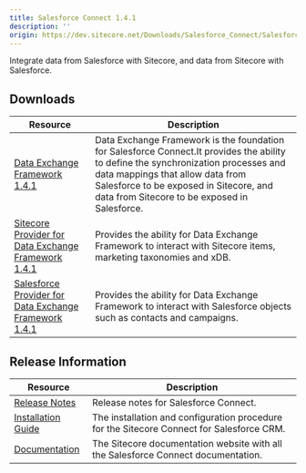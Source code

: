```yaml
---
title: Salesforce Connect 1.4.1
description: ''
origin: https://dev.sitecore.net/Downloads/Salesforce_Connect/Salesforce_Connect_1/Salesforce_Connect_1_4_1.aspx
---
```


Integrate data from Salesforce with Sitecore, and data from Sitecore with Salesforce.

## Downloads

 | Resource | Description |
 | --- | --- |
 | [Data Exchange Framework 1.4.1](https://scdp.blob.core.windows.net/downloads/Salesforce%20Connect/Salesforce%20Connect%201/Salesforce%20Connect%201%204%201/Secure/Data%20Exchange%20Framework%201.4.1%20rev.%20170818.zip) | Data Exchange Framework is the foundation for Salesforce Connect.It provides the ability to define the synchronization processes and data mappings that allow data from Salesforce to be exposed in Sitecore, and data from Sitecore to be exposed in Salesforce. |
 | [Sitecore Provider for Data Exchange Framework 1.4.1](https://scdp.blob.core.windows.net/downloads/Salesforce%20Connect/Salesforce%20Connect%201/Salesforce%20Connect%201%204%201/Secure/Sitecore%20Provider%20for%20Data%20Exchange%20Framework%201.4.1%20rev.%20170818.zip) | Provides the ability for Data Exchange Framework to interact with Sitecore items, marketing taxonomies and xDB. |
 | [Salesforce Provider for Data Exchange Framework 1.4.1](https://scdp.blob.core.windows.net/downloads/Salesforce%20Connect/Salesforce%20Connect%201/Salesforce%20Connect%201%204%201/Secure/Salesforce%20Provider%20for%20Data%20Exchange%20Framework%201.4.1%20rev.%20170818.zip) | Provides the ability for Data Exchange Framework to interact with Salesforce objects such as contacts and campaigns. |

## Release Information

 | Resource | Description |
 | --- | --- |
 | [Release Notes](/downloads/Salesforce_Connect/Salesforce_Connect_1/Salesforce_Connect_1_4_1/Release_Notes) | Release notes for Salesforce Connect. |
 | [Installation Guide](https://scdp.blob.core.windows.net/downloads/Salesforce%20Connect/Salesforce%20Connect%201/Salesforce%20Connect%201%204%201/Secure/Installation%20Guide%20Salesforce%20Connect%20141a4.pdf) | The installation and configuration procedure for the Sitecore Connect for Salesforce CRM. |
 | [Documentation](https://doc.sitecore.com/developers/82/connectors/) | The Sitecore documentation website with all the Salesforce Connect documentation. |